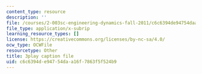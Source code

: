 ```yaml
---
content_type: resource
description: ''
file: /courses/2-003sc-engineering-dynamics-fall-2011/c6c6394de94754daa16f7863f5f524b9_63sIgMvBuEQ.vtt
file_type: application/x-subrip
learning_resource_types: []
license: https://creativecommons.org/licenses/by-nc-sa/4.0/
ocw_type: OCWFile
resourcetype: Other
title: 3play caption file
uid: c6c6394d-e947-54da-a16f-7863f5f524b9
---
```

